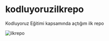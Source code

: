 # kodluyoruzilkrepo
Kodluyoruz Eğitimi kapsamında açtığım ilk repo

![ilkrepo](https://user-images.githubusercontent.com/116106318/200061114-d86fe24b-bae0-4d23-87fe-2a43fd356dd9.PNG)
